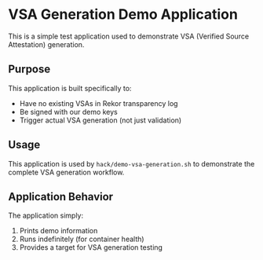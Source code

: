 # VSA Generation Demo Application

This is a simple test application used to demonstrate VSA (Verified Source Attestation) generation.

## Purpose

This application is built specifically to:
- Have no existing VSAs in Rekor transparency log
- Be signed with our demo keys
- Trigger actual VSA generation (not just validation)

## Usage

This application is used by `hack/demo-vsa-generation.sh` to demonstrate the complete VSA generation workflow.

## Application Behavior

The application simply:
1. Prints demo information
2. Runs indefinitely (for container health)
3. Provides a target for VSA generation testing
